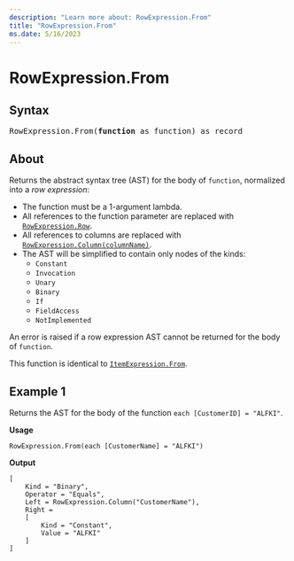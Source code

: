 ```yaml
---
description: "Learn more about: RowExpression.From"
title: "RowExpression.From"
ms.date: 5/16/2023
---
```

# RowExpression.From

## Syntax

<pre>
RowExpression.From(<b>function</b> as function) as record
</pre>  

## About

Returns the abstract syntax tree (AST) for the body of `function`, normalized into a _row expression_:

* The function must be a 1-argument lambda.
* All references to the function parameter are replaced with [`RowExpression.Row`](rowexpression-row.md).
* All references to columns are replaced with [`RowExpression.Column(columnName)`](rowexpression-column.md).
* The AST will be simplified to contain only nodes of the kinds:
  * `Constant`
  * `Invocation`
  * `Unary`
  * `Binary`
  * `If`
  * `FieldAccess`
  * `NotImplemented`

An error is raised if a row expression AST cannot be returned for the body of `function`.

This function is identical to [`ItemExpression.From`](itemexpression-from.md).
  
## Example 1

Returns the AST for the body of the function `each [CustomerID] = "ALFKI"`.

**Usage**
  
```powerquery-m
RowExpression.From(each [CustomerName] = "ALFKI")  
```  

**Output**

```powerquery-m
[
    Kind = "Binary",
    Operator = "Equals",
    Left = RowExpression.Column("CustomerName"),
    Right =
    [
        Kind = "Constant",
        Value = "ALFKI"
    ]
]
```
